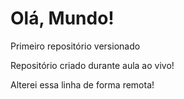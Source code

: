 # Olá, Mundo!
 Primeiro repositório versionado

 Repositório criado durante aula ao vivo!

Alterei essa linha de forma remota!
